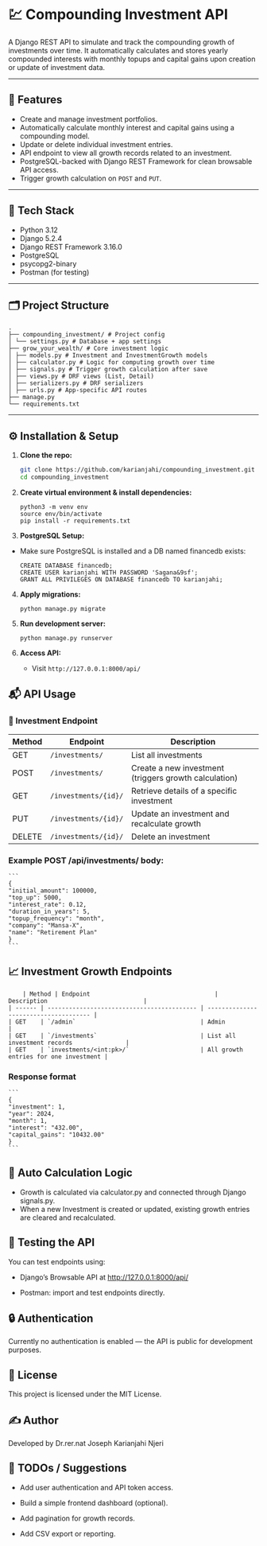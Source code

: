 # 💹 Compounding Investment API

A Django REST API to simulate and track the compounding growth of investments over time. It automatically calculates and stores yearly compounded interests with monthly topups  and capital gains upon creation or update of investment data.

---

## 🚀 Features

- Create and manage investment portfolios.
- Automatically calculate monthly interest and capital gains using a compounding model.
- Update or delete individual investment entries.
- API endpoint to view all growth records related to an investment.
- PostgreSQL-backed with Django REST Framework for clean browsable API access.
- Trigger growth calculation on `POST` and `PUT`.

---

## 🧠 Tech Stack

- Python 3.12
- Django 5.2.4
- Django REST Framework 3.16.0
- PostgreSQL
- psycopg2-binary
- Postman (for testing)

---

## 🗂 Project Structure
```
.
├── compounding_investment/ # Project config
│ └── settings.py # Database + app settings
├── grow_your_wealth/ # Core investment logic
│ ├── models.py # Investment and InvestmentGrowth models
│ ├── calculator.py # Logic for computing growth over time
│ ├── signals.py # Trigger growth calculation after save
│ ├── views.py # DRF views (List, Detail)
│ ├── serializers.py # DRF serializers
│ ├── urls.py # App-specific API routes
├── manage.py
└── requirements.txt
```

---

## ⚙️ Installation & Setup

1. **Clone the repo:**

   ```bash
   git clone https://github.com/karianjahi/compounding_investment.git
   cd compounding_investment
   ```

2. **Create virtual environment & install dependencies:**
    ```
    python3 -m venv env
    source env/bin/activate
    pip install -r requirements.txt
    ```

3. **PostgreSQL Setup:**
- Make sure PostgreSQL is installed and a DB named financedb exists:
    ```
    CREATE DATABASE financedb;
    CREATE USER karianjahi WITH PASSWORD 'Sagana&9sf';
    GRANT ALL PRIVILEGES ON DATABASE financedb TO karianjahi;
    ```

4. **Apply migrations:**
    ```
    python manage.py migrate
    ```

5. **Run development server:**
    ```
    python manage.py runserver
    ```

6. **Access API:**
    - Visit `http://127.0.0.1:8000/api/`

## 📬 API Usage
### 📌 Investment Endpoint

| Method | Endpoint                 | Description                             |
|--------|--------------------------|-----------------------------------------|
| GET    | `/investments/`          | List all investments                    |
| POST   | `/investments/`          | Create a new investment (triggers growth calculation) |
| GET    | `/investments/{id}/`     | Retrieve details of a specific investment |
| PUT    | `/investments/{id}/`     | Update an investment and recalculate growth |
| DELETE | `/investments/{id}/`     | Delete an investment                    |

### Example POST /api/investments/ body:
    ```
    {
    "initial_amount": 100000,
    "top_up": 5000,
    "interest_rate": 0.12,
    "duration_in_years": 5,
    "topup_frequency": "month",
    "company": "Mansa-X",
    "name": "Retirement Plan"
    }
    ```
## 📈 Investment Growth Endpoints
```
    | Method | Endpoint                                   | Description                           |
| ------ | ------------------------------------------ | ------------------------------------- |
| GET    | `/admin`                                   | Admin               |
| GET    | `/investments`                             | List all investment records               |
| GET    | `investments/<int:pk>/`                    | All growth entries for one investment |
```

### Response format
    ```
    {
    "investment": 1,
    "year": 2024,
    "month": 1,
    "interest": "432.00",
    "capital_gains": "10432.00"
    }
    ```

## 🔁 Auto Calculation Logic
- Growth is calculated via calculator.py and connected through Django signals.py.
- When a new Investment is created or updated, existing growth entries are cleared and recalculated.

## 🧪 Testing the API
You can test endpoints using:

- Django’s Browsable API at http://127.0.0.1:8000/api/

- Postman: import and test endpoints directly.


## 🔒 Authentication
Currently no authentication is enabled — the API is public for development purposes.


## 🪪 License
This project is licensed under the MIT License.


## ✍️ Author
Developed by Dr.rer.nat Joseph Karianjahi Njeri

## 📌 TODOs / Suggestions
- Add user authentication and API token access.

- Build a simple frontend dashboard (optional).

- Add pagination for growth records.

- Add CSV export or reporting.

